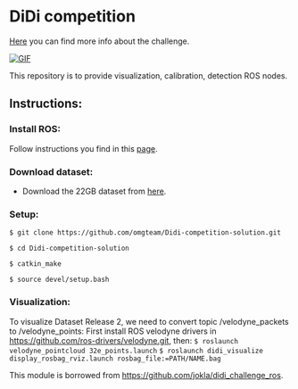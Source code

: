 # DiDi competition 

[Here](https://www.udacity.com/didi-challenge) you can find more info about the challenge. 

[![GIF](./visualization.gif)](https://www.youtube.com/watch?v=8ajTBb6EDWE)

This repository is to provide visualization, calibration, detection ROS nodes.

## Instructions:

### Install ROS:
Follow instructions you find in this <a href="http://wiki.ros.org/ROS/Installation" target="_parent">page</a>.

### Download dataset:
* Download the 22GB dataset from [here](http://academictorrents.com/details/18d7f6be647eb6d581f5ff61819a11b9c21769c7).

### Setup:
`$ git clone https://github.com/omgteam/Didi-competition-solution.git`

`$ cd Didi-competition-solution`

`$ catkin_make`

`$ source devel/setup.bash`

### Visualization:
To visualize Dataset Release 2, we need to convert topic /velodyne_packets to /velodyne_points:
First install ROS velodyne drivers in https://github.com/ros-drivers/velodyne.git, then:
`$ roslaunch velodyne_pointcloud 32e_points.launch`
`$ roslaunch didi_visualize display_rosbag_rviz.launch rosbag_file:=PATH/NAME.bag`

This module is borrowed from https://github.com/jokla/didi_challenge_ros.
